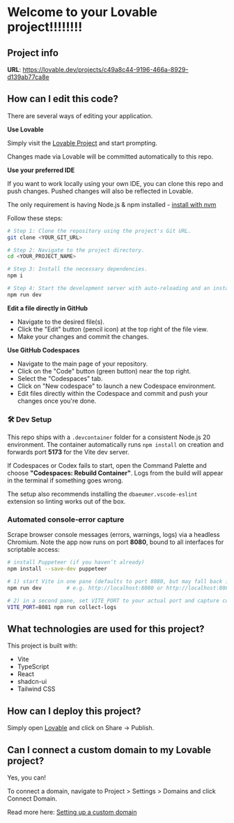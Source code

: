 # Welcome to your Lovable project!!!!!!!!

## Project info

**URL**: https://lovable.dev/projects/c49a8c44-9196-466a-8929-d139ab77ca8e

## How can I edit this code?

There are several ways of editing your application.

**Use Lovable**

Simply visit the [Lovable Project](https://lovable.dev/projects/c49a8c44-9196-466a-8929-d139ab77ca8e) and start prompting.

Changes made via Lovable will be committed automatically to this repo.

**Use your preferred IDE**

If you want to work locally using your own IDE, you can clone this repo and push changes. Pushed changes will also be reflected in Lovable.

The only requirement is having Node.js & npm installed - [install with nvm](https://github.com/nvm-sh/nvm#installing-and-updating)

Follow these steps:

```sh
# Step 1: Clone the repository using the project's Git URL.
git clone <YOUR_GIT_URL>

# Step 2: Navigate to the project directory.
cd <YOUR_PROJECT_NAME>

# Step 3: Install the necessary dependencies.
npm i

# Step 4: Start the development server with auto-reloading and an instant preview.
npm run dev
```

**Edit a file directly in GitHub**

- Navigate to the desired file(s).
- Click the "Edit" button (pencil icon) at the top right of the file view.
- Make your changes and commit the changes.

**Use GitHub Codespaces**

- Navigate to the main page of your repository.
- Click on the "Code" button (green button) near the top right.
- Select the "Codespaces" tab.
- Click on "New codespace" to launch a new Codespace environment.
- Edit files directly within the Codespace and commit and push your changes once you're done.

### 🛠 Dev Setup

This repo ships with a `.devcontainer` folder for a consistent Node.js 20 environment. The container automatically runs `npm install` on creation and forwards port **5173** for the Vite dev server.

If Codespaces or Codex fails to start, open the Command Palette and choose **"Codespaces: Rebuild Container"**. Logs from the build will appear in the terminal if something goes wrong.

The setup also recommends installing the `dbaeumer.vscode-eslint` extension so linting works out of the box.

### Automated console‑error capture

Scrape browser console messages (errors, warnings, logs) via a headless Chromium.  Note the app now runs on port **8080**, bound to all interfaces for scriptable access:

```bash
# install Puppeteer (if you haven’t already)
npm install --save-dev puppeteer

# 1) start Vite in one pane (defaults to port 8080, but may fall back if occupied)
npm run dev        # e.g. http://localhost:8080 or http://localhost:8081

# 2) in a second pane, set VITE_PORT to your actual port and capture console logs:
VITE_PORT=8081 npm run collect-logs
```

## What technologies are used for this project?

This project is built with:

- Vite
- TypeScript
- React
- shadcn-ui
- Tailwind CSS

## How can I deploy this project?

Simply open [Lovable](https://lovable.dev/projects/c49a8c44-9196-466a-8929-d139ab77ca8e) and click on Share -> Publish.

## Can I connect a custom domain to my Lovable project?

Yes, you can!

To connect a domain, navigate to Project > Settings > Domains and click Connect Domain.

Read more here: [Setting up a custom domain](https://docs.lovable.dev/tips-tricks/custom-domain#step-by-step-guide)
